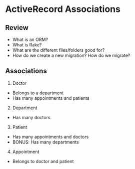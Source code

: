 # ActiveRecord Associations

## Review

- What is an ORM?
- What is Rake?
- What are the different files/folders good for?
- How do we create a new migration? How do we migrate?

## Associations

1. Doctor
  - Belongs to a department
  - Has many appointments and patients
2. Department
  - Has many doctors
3. Patient
  - Has many appointments and doctors
  - BONUS: Has many departments
4. Appointment
  - Belongs to doctor and patient